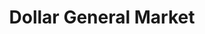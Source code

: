 ---
title: "Dollar General Market"
url: /indianapolis/dollar-general-market-english-avenue/
shop: supermarket
---